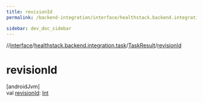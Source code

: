 ```yaml
---
title: revisionId
permalink: /backend-integration/interface/healthstack.backend.integration.task/-task-result/revision-id.html

sidebar: dev_doc_sidebar
---
```

//[interface](../../../index.html)/[healthstack.backend.integration.task](../index.html)/[TaskResult](index.html)/[revisionId](revision-id.html)



# revisionId



[androidJvm]\
val [revisionId](revision-id.html): [Int](https://kotlinlang.org/api/latest/jvm/stdlib/kotlin/-int/index.html)




